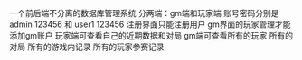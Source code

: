 一个前后端不分离的数据库管理系统
分两端：gm端和玩家端 账号密码分别是admin 123456 和 user1 123456 注册界面只能注册用户 gm界面的玩家管理才能添加gm账户
玩家端可查看自己的近期数据和对局
gm端可查看所有的玩家 所有的对局 所有的游戏内记录 所有的玩家参赛记录
